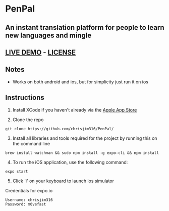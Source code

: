 # **PenPal**
## An instant translation platform for people to learn new languages and mingle
## [LIVE DEMO](https://snack.expo.io/@chrisjim316/penpal) - [LICENSE](https://github.com/chrisjim316/PenPal/blob/master/LICENSE)

## Notes
* Works on both android and ios, but for simplicity just run it on ios

## Instructions

1. Install XCode if you haven't already via the [Apple App Store](https://itunes.apple.com/app/xcode/id497799835)

2. Clone the repo
```
git clone https://github.com/chrisjim316/PenPal/
```

3. Install all libraries and tools required for the project by running this on the command line 
```
brew install watchman && sudo npm install -g expo-cli && npm install
```

4. To run the iOS application, use the following command:
```
expo start
```
5. Click 'i' on your keyboard to launch ios simulator

Credentials for expo.io 
```
Username: chrisjim316
Password: m0vefast
```
